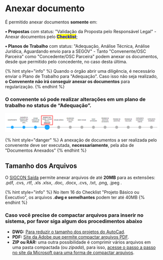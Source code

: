 # Anexar documento

É permitido anexar documentos **somente** em:&#x20;

**• Propostas** com status: "Validação da Proposta pelo Responsável Legal" - Anexar documentos pelo <mark style="color:blue;">**Checklist**</mark>;&#x20;

**• Planos de Trabalho** com status: "Adequação, Análise Técnica, Análise Jurídica, Aguardando envio para a SEGOV" - Tanto "Convenente/OSC Parceira" como "Concedente/OSC Parceira" podem anexar os documentos, desde que permitido pelo concedente, no caso desta última.

{% hint style="info" %}
Quando o órgão abrir uma diligência, é necessário enviar o Plano de Trabalho para "Adequação". Caso isso não seja realizado, **o Convenente não irá conseguir anexar os documentos** para regularização.&#x20;
{% endhint %}

### O convenente só pode realizar alterações em um plano de trabalho no status de **“Adequação”.**

![](<../../../.gitbook/assets/image (355).png>)

{% hint style="danger" %}
A anexação de documentos a ser realizada pelo convenente deve ser executada, **necessariamente**, pela aba de "Documentos Anexados"&#x20;
{% endhint %}

## Tamanho dos Arquivos

O [SIGCON Saída](https://sigconsaida.mg.gov.br/) permite anexar arquivos de até **20MB** para as extensões: .pdf, .cvs, .rtf, .xls .xlsx, .doc, .docx, .cvs, .txt, .png, .jpeg .

{% hint style="info" %}
No item 16 do Checklist "Projeto Básico ou Executivo", os arquivos **.dwg e semelhantes** podem ter até 40MB
{% endhint %}

### Caso você precise de compactar arquivos para inserir no sistema, por favor siga algum dos procedimentos abaixo

* **DWG:** [Para reduzir o tamanho dos projetos do AutoCad](https://knowledge.autodesk.com/pt-br/support/autocad/troubleshooting/caas/sfdcarticles/sfdcarticles/PTB/how-to-reduce-the-size-of-a-dwg-file-in-autocad.html).
* **PDF:** [Site da Adobe que permite compactar arquivos PDF](https://www.adobe.com/br/acrobat/online/compress-pdf.html).
* **ZIP ou RAR:** uma outra possibilidade é comprimir vários arquivos em uma pasta compactada (ou _zipada_), para isso, [acesse o passo a passo no site da Microsoft para uma forma de compactar arquivos](https://support.microsoft.com/pt-br/windows/compactar-e-descompactar-arquivos-8d28fa72-f2f9-712f-67df-f80cf89fd4e5).
